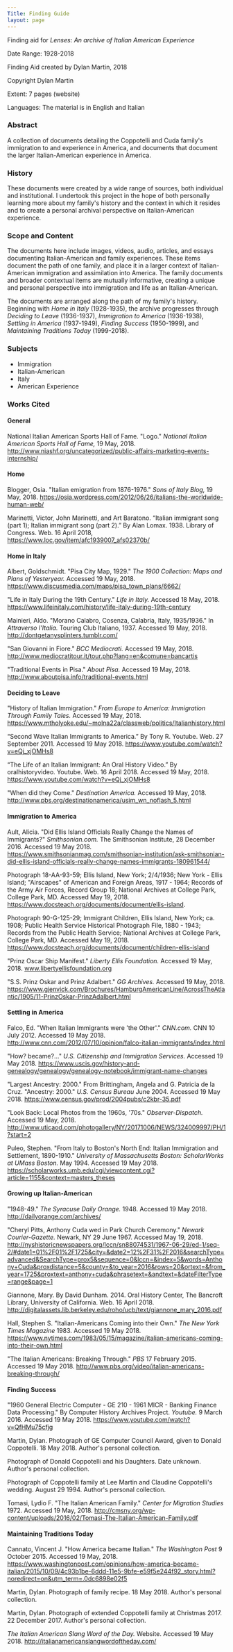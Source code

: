 ```yaml
---
Title: Finding Guide
layout: page
---
```


Finding aid for
*Lenses: An archive of Italian American Experience*

Date Range: 1928-2018

Finding Aid created by Dylan Martin, 2018

Copyright Dylan Martin

Extent: 7 pages (website)

Languages: The material is in English and Italian

### Abstract
A collection of documents detailing the Coppotelli and Cuda family's immigration to and experience in America, and documents that document the larger Italian-American experience in America.

### History
These documents were created by a wide range of sources, both individual and institutional.  I undertook this project in the hope of both personally learning more about my family's history and the context in which it resides and to create a personal archival perspective on Italian-American experience.

### Scope and Content
The documents here include images, videos, audio, articles, and essays documenting Italian-American and family experiences.  These items document the path of one family, and place it in a larger context of Italian-American immigration and assimilation into America.  The family documents and broader contextual items are mutually informative, creating a unique and personal perspective into immigration and life as an Italian-American.

The documents are arranged along the path of my family's history.  Beginning with *Home in Italy* (1928-1935), the archive progresses through *Deciding to Leave* (1936-1937), *Immigration to America* (1936-1938), *Settling in America* (1937-1949), *Finding Success* (1950-1999), and *Maintaining Traditions Today* (1999-2018).

### Subjects
* Immigration
* Italian-American
* Italy
* American Experience

### Works Cited

#### General
National Italian American Sports Hall of Fame. "Logo." *National Italian American Sports Hall of Fame,* 19 May, 2018. http://www.niashf.org/uncategorized/public-affairs-marketing-events-internship/

#### Home
Blogger, Osia. "Italian emigration from 1876-1976." *Sons of Italy Blog,* 19 May, 2018. https://osia.wordpress.com/2012/06/26/italians-the-worldwide-human-web/

Marinetti, Victor, John Marinetti, and Art Baratono. “Italian immigrant song (part 1); Italian immigrant song (part 2).”  By Alan Lomax. 1938. Library of Congress. Web. 16 April 2018, https://www.loc.gov/item/afc1939007_afs02370b/

#### Home in Italy
Albert, Goldschmidt. "Pisa City Map, 1929." *The 1900 Collection: Maps and Plans of Yesteryear.* Accessed 19 May, 2018. https://www.discusmedia.com/maps/pisa_town_plans/6662/

"Life in Italy During the 19th Century." *Life in Italy.*  Accessed 18 May, 2018.  https://www.lifeinitaly.com/history/life-italy-during-19th-century

Mainieri, Aldo. "Morano Calabro, Cosenza, Calabria, Italy, 1935/1936." In *Attraverso l'Italia.* Touring Club Italiano, 1937. Accessed 19 May, 2018. http://dontgetanysplinters.tumblr.com/

"San Giovanni in Fiore." *BCC Mediocrati.* Accessed 19 May, 2018. http://www.mediocratitour.it/tour.php?lang=en&comune=bancartis

"Traditional Events in Pisa." *About Pisa.* Accessed 19 May, 2018.  http://www.aboutpisa.info/traditional-events.html

#### Deciding to Leave
"History of Italian Immigration." *From Europe to America: Immigration Through Family Tales.*  Accessed 19 May, 2018. https://www.mtholyoke.edu/~molna22a/classweb/politics/Italianhistory.html

“Second Wave Italian Immigrants to America.” By Tony R.  Youtube. Web. 27 September 2011.  Accessed 19 May 2018. https://www.youtube.com/watch?v=eQj_xjOMHs8

“The Life of an Italian Immigrant: An Oral History Video.” By oralhistoryvideo.  Youtube. Web. 16 April 2018. Accessed 19 May, 2018. https://www.youtube.com/watch?v=eQj_xjOMHs8

"When did they Come." *Destination America.* Accessed 19 May, 2018. http://www.pbs.org/destinationamerica/usim_wn_noflash_5.html

#### Immigration to America
Ault, Alicia. "Did Ellis Island Officials Really Change the Names of Immigrants?" *Smithsonian.com.* The Smithsonian Institute, 28 December 2016. Accessed 19 May 2018. https://www.smithsonianmag.com/smithsonian-institution/ask-smithsonian-did-ellis-island-officials-really-change-names-immigrants-180961544/

Photograph 18-AA-93-59; Ellis Island, New York; 2/4/1936; New York - Ellis Island; "Airscapes" of American and Foreign Areas, 1917 - 1964; Records of the Army Air Forces, Record Group 18; National Archives at College Park, College Park, MD.  Accessed May 19, 2018. https://www.docsteach.org/documents/document/ellis-island.

Photograph 90-G-125-29; Immigrant Children, Ellis Island, New York; ca. 1908; Public Health Service Historical Photograph File, 1880 - 1943; Records from the Public Health Service; National Archives at College Park, College Park, MD. Accessed May 19, 2018. https://www.docsteach.org/documents/document/children-ellis-island

"Prinz Oscar Ship Manifest." *Liberty Ellis Foundation.* Accessed 19 May, 2018. www.libertyellisfoundation.org

"S.S. Prinz Oskar and Prinz Adalbert." *GG Archives.* Accessed 19 May, 2018. https://www.gjenvick.com/Brochures/HamburgAmericanLine/AcrossTheAtlantic/1905/11-PrinzOskar-PrinzAdalbert.html

#### Settling in America
Falco, Ed. "When Italian Immigrants were 'the Other'." *CNN.com.* CNN 10 July 2012. Accessed 19 May 2018. http://www.cnn.com/2012/07/10/opinion/falco-italian-immigrants/index.html

"How? became?..." *U.S. Citizenship and Immigration Services.* Accessed 19 May 2018. https://www.uscis.gov/history-and-genealogy/genealogy/genealogy-notebook/immigrant-name-changes

"Largest Ancestry: 2000." From Brittingham, Angela and G. Patricia de la Cruz. "Ancestry: 2000." *U.S. Census Bureau* June 2004.  Accessed 19 May 2018. https://www.census.gov/prod/2004pubs/c2kbr-35.pdf

"Look Back: Local Photos from the 1960s, '70s." *Observer-Dispatch.*  Accessed 19 May, 2018. http://www.uticaod.com/photogallery/NY/20171006/NEWS/324009997/PH/1?start=2

Puleo, Stephen. "From Italy to Boston's North End: Italian Immigration and Settlement, 1890-1910." *University of Massachusetts Boston: ScholarWorks at UMass Boston.* May 1994.  Accessed 19 May 2018.  https://scholarworks.umb.edu/cgi/viewcontent.cgi?article=1155&context=masters_theses

#### Growing up Italian-American
"1948-49." *The Syracuse Daily Orange.* 1948.  Accessed 19 May 2018. http://dailyorange.com/archives/

"Cheryl Pitts, Anthony Cuda wed in Park Church Ceremony." *Newark Courier-Gazette.* Newark, NY 29 June 1967. Accessed May 19, 2018.  http://nyshistoricnewspapers.org/lccn/sn88074531/1967-06-29/ed-1/seq-2/#date1=01%2F01%2F1725&city=&date2=12%2F31%2F2016&searchType=advanced&SearchType=prox5&sequence=0&lccn=&index=5&words=Anthony+Cuda&proxdistance=5&county=&to_year=2016&rows=20&ortext=&from_year=1725&proxtext=anthony+cuda&phrasetext=&andtext=&dateFilterType=range&page=1

Giannone, Mary. By David Dunham. 2014. Oral History Center, The Bancroft Library, University of California. Web. 16 April 2018. http://digitalassets.lib.berkeley.edu/roho/ucb/text/giannone_mary_2016.pdf

Hall, Stephen S. "Italian-Americans Coming into their Own." *The New York Times Magazine* 1983.  Accessed 19 May 2018. https://www.nytimes.com/1983/05/15/magazine/italian-americans-coming-into-their-own.html

"The Italian Americans: Breaking Through." *PBS* 17 February 2015.  Accessed 19 May 2018. http://www.pbs.org/video/italian-americans-breaking-through/

#### Finding Success
"1960 General Electric Computer - GE 210 - 1961 MICR - Banking Finance Data Processing." By Computer History Archives Project. *Youtube.* 9 March 2016. Accessed 19 May 2018. https://www.youtube.com/watch?v=QfHMu75cfjg

Martin, Dylan. Photograph of GE Computer Council Award, given to Donald Coppotelli. 18 May 2018. Author's personal collection.

Photograph of Donald Coppotelli and his Daughters.  Date unknown. Author's personal collection.

Photograph of Coppotelli family at Lee Martin and Claudine Coppotelli's wedding.  August 29 1994.  Author's personal collection.

Tomasi, Lydio F. "The Italian American Family." *Center for Migration Studies* 1972.  Accessed 19 May, 2018. http://cmsny.org/wp-content/uploads/2016/02/Tomasi-The-Italian-American-Family.pdf

#### Maintaining Traditions Today
Cannato, Vincent J. "How America became Italian." *The Washington Post* 9 October 2015. Accessed 19 May, 2018. https://www.washingtonpost.com/opinions/how-america-became-italian/2015/10/09/4c93b1be-6ddd-11e5-9bfe-e59f5e244f92_story.html?noredirect=on&utm_term=.0dc6898e02f5

Martin, Dylan. Photograph of family recipe.  18 May 2018.  Author's personal collection.

Martin, Dylan. Photograph of extended Coppotelli family at Christmas 2017.  22 December 2017.  Author's personal collection.

*The Italian American Slang Word of the Day.* Website.  Accessed 19 May 2018. http://italianamericanslangwordoftheday.com/
